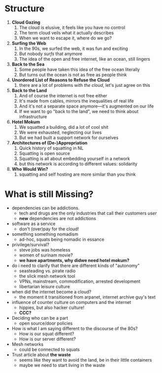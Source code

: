 # Structure

1. **Cloud Gazing**
   1. The cloud is elusive, it feels like you have no control
   2. The term cloud veils what it actually describes
   3. When we want to escape it, where do we go?
2. **Surfing the Web**
   1. In the 90s, we surfed the web, it was fun and exciting
   2. But nobody *surfs* that anymore
   3. The idea of the open and free internet, like an ocean, still lingers
3. **Back to the Sea**
   1. Some people have taken this idea of the free ocean literally
   2. But turns out the ocean is not as free as people think
4. **Unordered List of Reasons to Refuse the Cloud**
   1. there are a lot of problems with *the cloud*, let's just agree on this
5. **Back to the Land**
   1. And of course the internet is not free either
   2. It's made from cables, mirrors the inequalities of real life
   3. And it's not a separate space anymore—it's augmented on our life
   4. If we want to go "back to the land", we need to think about infrastructure
6. **Hotel Mokum**
   1. We squatted a building, did a lot of cool shit
   2. We were exhausted, neglecting our lives
   3. But we had built a support network for ourselves
7. **Architectures of (De-)Appropriation**
   1. Quick history of squatting in NL
   2. Squatting is open source
   3. Squatting is all about embedding yourself in a network
   4. but this network is according to different values: solidarity
8. **Who Would Win?**
   1. squatting and self hosting are more similar than you think

# What is still Missing?

- dependencies can be addictions.
  - tech and drugs are the only industries that call their customers *user*
  - **new** dependencies are not addictions
- software as a service
  - don't (over)pay for the cloud!
- something something nomadism
  - ad-hoc, squats being nomadic in essance
- privilege/survival?
  - steve jobs was homeless
  - women of surinam movie?
  - **we have apartments, why didwe need hotel mokum?**
- do i need to clarify that there are different kinds of "autonomy"
  - seasteading vs. pirate radio
  - the slick mesh network tool
  - VPNs, mainstream, commodification, arrested development
  - libertarian leisure culture
- when did the internet become a cloud?
  - the moment it transitioned from arpanet, internet archive guy's text
- influence of counter culture on computers and the internet
  - hippies, but also hacker culture!
  - **CCC?**
- Deciding who can be a part
  - open source/door policies
- How is what I am saying different to the discourse of the 80s?
  - How is our squat different?
  - How is our server different?
- Mesh networks
  - could be connected to squats
- Trust article about **the waste**
  - seems like they want to avoid the land, be in their little containers
  - maybe we need to start living in the waste